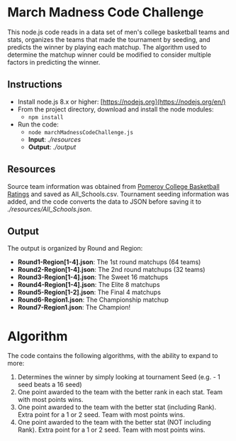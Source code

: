 # March Madness Code Challenge
This node.js code reads in a data set of men's college basketball teams
and stats, organizes the teams that made the tournament by seeding, and
predicts the winner by playing each matchup.  The algorithm used to determine
the matchup winner could be modified to consider multiple factors in
predicting the winner.

## Instructions
* Install node.js 8.x or higher: [https://nodejs.org](https://nodejs.org/en/)
* From the project directory, download and install the node modules:
    * `npm install`
* Run the code:
    * `node marchMadnessCodeChallenge.js`
    * **Input**: *./resources*
    * **Output**: *./output*

## Resources
Source team information was obtained from [Pomeroy College Basketball Ratings](http://kenpom.com/)
and saved as All_Schools.csv.  Tournament seeding information was added, and the code converts the data
to JSON before saving it to *./resources/All_Schools.json*.

## Output
The output is organized by Round and Region:
* **Round1-Region[1-4].json**: The 1st round matchups (64 teams)
* **Round2-Region[1-4].json**: The 2nd round matchups (32 teams)
* **Round3-Region[1-4].json**: The Sweet 16 matchups
* **Round4-Region[1-4].json**: The Elite 8 matchups
* **Round5-Region[1-2].json**: The Final 4 matchups
* **Round6-Region1.json**: The Championship matchup
* **Round7-Region1.json**: The Champion!

# Algorithm
The code contains the following algorithms, with the ability to expand to more:
1. Determines the winner by simply looking at tournament Seed (e.g. - 1 seed beats a 16 seed)
2. One point awarded to the team with the better rank in each stat.  Team with most points wins.
3. One point awarded to the team with the better stat (including Rank).  Extra point for a 1 or 2 seed.  Team with most points wins.
4. One point awarded to the team with the better stat (NOT including Rank).  Extra point for a 1 or 2 seed.  Team with most points wins.
